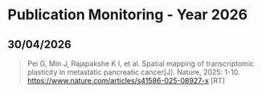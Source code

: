 # Publication Monitoring - Year 2026


## 30/04/2026


> Pei G, Min J, Rajapakshe K I, et al. Spatial mapping of transcriptomic plasticity in metastatic pancreatic cancer[J]. Nature, 2025: 1-10. https://www.nature.com/articles/s41586-025-08927-x [RT]